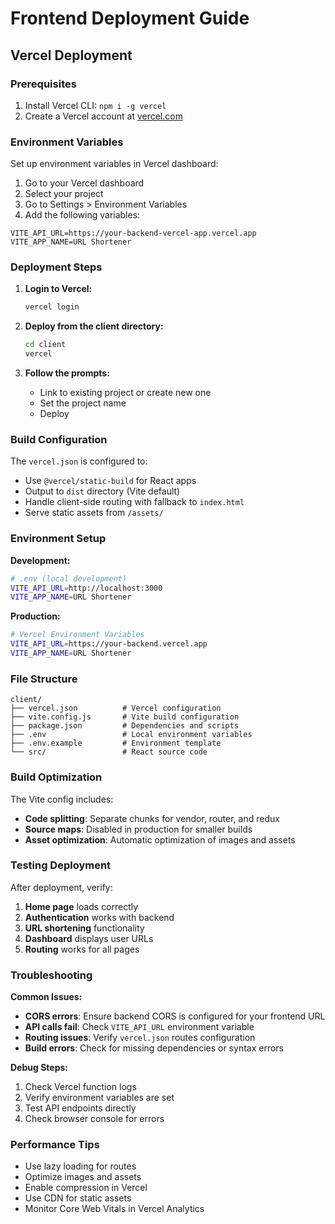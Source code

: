 # Frontend Deployment Guide

## Vercel Deployment

### Prerequisites
1. Install Vercel CLI: `npm i -g vercel`
2. Create a Vercel account at [vercel.com](https://vercel.com)

### Environment Variables
Set up environment variables in Vercel dashboard:

1. Go to your Vercel dashboard
2. Select your project
3. Go to Settings > Environment Variables
4. Add the following variables:

```
VITE_API_URL=https://your-backend-vercel-app.vercel.app
VITE_APP_NAME=URL Shortener
```

### Deployment Steps

1. **Login to Vercel:**
   ```bash
   vercel login
   ```

2. **Deploy from the client directory:**
   ```bash
   cd client
   vercel
   ```

3. **Follow the prompts:**
   - Link to existing project or create new one
   - Set the project name
   - Deploy

### Build Configuration

The `vercel.json` is configured to:
- Use `@vercel/static-build` for React apps
- Output to `dist` directory (Vite default)
- Handle client-side routing with fallback to `index.html`
- Serve static assets from `/assets/`

### Environment Setup

**Development:**
```bash
# .env (local development)
VITE_API_URL=http://localhost:3000
VITE_APP_NAME=URL Shortener
```

**Production:**
```bash
# Vercel Environment Variables
VITE_API_URL=https://your-backend.vercel.app
VITE_APP_NAME=URL Shortener
```

### File Structure
```
client/
├── vercel.json          # Vercel configuration
├── vite.config.js       # Vite build configuration
├── package.json         # Dependencies and scripts
├── .env                 # Local environment variables
├── .env.example         # Environment template
└── src/                 # React source code
```

### Build Optimization

The Vite config includes:
- **Code splitting**: Separate chunks for vendor, router, and redux
- **Source maps**: Disabled in production for smaller builds
- **Asset optimization**: Automatic optimization of images and assets

### Testing Deployment

After deployment, verify:
1. **Home page** loads correctly
2. **Authentication** works with backend
3. **URL shortening** functionality
4. **Dashboard** displays user URLs
5. **Routing** works for all pages

### Troubleshooting

**Common Issues:**
- **CORS errors**: Ensure backend CORS is configured for your frontend URL
- **API calls fail**: Check `VITE_API_URL` environment variable
- **Routing issues**: Verify `vercel.json` routes configuration
- **Build errors**: Check for missing dependencies or syntax errors

**Debug Steps:**
1. Check Vercel function logs
2. Verify environment variables are set
3. Test API endpoints directly
4. Check browser console for errors

### Performance Tips

- Use lazy loading for routes
- Optimize images and assets
- Enable compression in Vercel
- Use CDN for static assets
- Monitor Core Web Vitals in Vercel Analytics